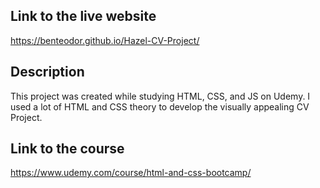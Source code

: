 ## Link to the live website 
https://benteodor.github.io/Hazel-CV-Project/
## Description 
This project was created while studying HTML, CSS, and JS on Udemy. I used a lot of HTML and CSS theory to develop the visually appealing CV Project. 
## Link to the course 
https://www.udemy.com/course/html-and-css-bootcamp/ 
